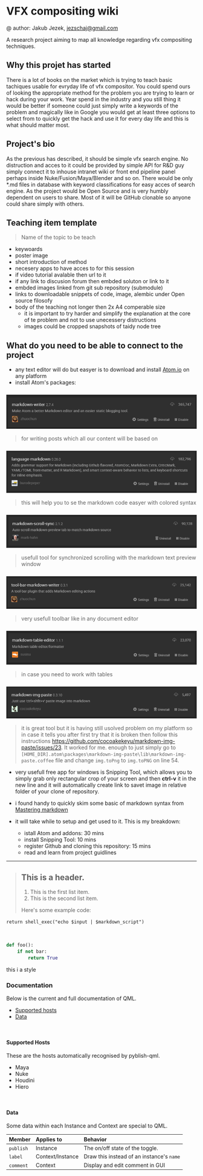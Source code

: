 # VFX compositing wiki
@ author: Jakub Jezek, jezschaj@gmail.com

A research project aiming to map all knowledge regarding vfx compositing techniques.

## Why this projet has started
There is a lot of books on the market which is trying to teach basic tachiques usable for evryday life of vfx compositor. You could spend ours of looking the appropriate method for the problem you are trying to learn or hack during your work. Year spend in the industry and you still thing it would be better if someone could just simply write a keywords of the problem and magically like in Google you would get at least three options to select from to quickly get the hack and use it for every day life and this is what should matter most.

## Project's bio
As the previous has described, it should be simple vfx search engine. No distruction and acces to it could be provided by simple API for R&D guy simply connect it to inhouse intranet wiki or front end pipeline panel perhaps inside Nuke/Fusion/Maya/Blender and so on. There would be only *.md files in database with keyword classifications for easy acces of search engine. As the project would be Open Source and is very humbly dependent on users to share. Most of it will be GitHub clonable so anyone could share simply with others.

## Teaching item template
> Name of the topic to be teach
* keywoards
* poster image
* short introduction of method
* necesery apps to have acces to for this session
* if video tutorial avalable then url to it
* if any link to discusion forum then embded soluton or link to it
* embded images linked from git sub repository (submodule)
* links to downloadable snippets of code, image, alembic under Open source filosofy
* body of the teaching not longer then 2x A4 comperable size
  - it is important to try harder and simplify the explanation at the core of te problem and not to use unecessery distructions
  - images could be cropped snapshots of taidy node tree


## What do you need to be able to connect to the project
- any text editor will do but easyer is to download and install [Atom.io](http://atom.io) on any platform
- install Atom's packages:

><div style="float:left;margin:0 10px 10px 0">
![](assets/markdown-img-paste-2018062720120129.png)</div>
> for writing posts which all our content will be based on

><div style="float:left;margin:0 10px 10px 0">
![](assets/markdown-img-paste-20180627201345373.png)</div>
> this will help you to se the markdown code easyer with colored syntax

><div style="float:right;margin:0 10px 10px 0">
![](assets/markdown-img-paste-20180627201421366.png)</div>
> usefull tool for synchronized scrolling with the markdown text preview window

><div style="float:right;margin:0 10px 10px 0">
![](assets/markdown-img-paste-2018062720150706.png)</div>
> very usefull toolbar like in any document editor

><div style="float:right;margin:0 10px 10px 0">
![](assets/markdown-img-paste-20180627201532286.png)</div>
> in case you need to work with tables

><div style="float:right;margin:0 10px 10px 0">
![](assets/markdown-img-paste-20180627201556678.png)</div>
  > it is great tool but it is having still usolved problem on my platform so in case it tells you after first try that it is broken then follow this instructions <https://github.com/cocoakekeyu/markdown-img-paste/issues/23>. It worked for me. enough to just simply go to `[HOME_DIR].atom\packages\markdown-img-paste\lib\markdown-img-paste.coffee` file and change `img.toPng` to `img.toPNG` on line 54.

- very usefull free app for windows is Snipping Tool, which allows you to simply grab only rectangular crop of your screen and then **ctrl-v** it in the new line and it will automatically create link to savet image in relative folder of your clone of repository.

- i found handy to quickly skim some basic of markdown syntax from [Mastering markdown](https://guides.github.com/features/mastering-markdown/)
- it will take while to setup and get used to it. This is my breakdown:
  - istall Atom and addons: 30 mins
  - install Snipping Tool: 10 mins
  - register Github and cloning this repository: 15 mins
  - read and learn from project guidlines

--------------------------------------
> ## This is a header.
>
> 1.   This is the first list item.
> 2.   This is the second list item.
>
> Here's some example code:

```shell
return shell_exec("echo $input | $markdown_script")
```

<br>

```python
def foo():
    if not bar:
        return True
```

this i a style
### Documentation

Below is the current and full documentation of QML.

- [Supported hosts](#supported-hosts)
- [Data](#data)

<br>

#### Supported Hosts

These are the hosts automatically recognised by pyblish-qml.

- Maya
- Nuke
- Houdini
- Hiero

<br>

#### Data

Some data within each Instance and Context are special to QML.

| Member    | Applies to       | Behavior
|:----------|:-----------------|:-------------------
| `publish` | Instance         | The on/off state of the toggle.
| `label`   | Context/Instance | Draw this instead of an instance's `name`
| `comment` | Context          | Display and edit comment in GUI
